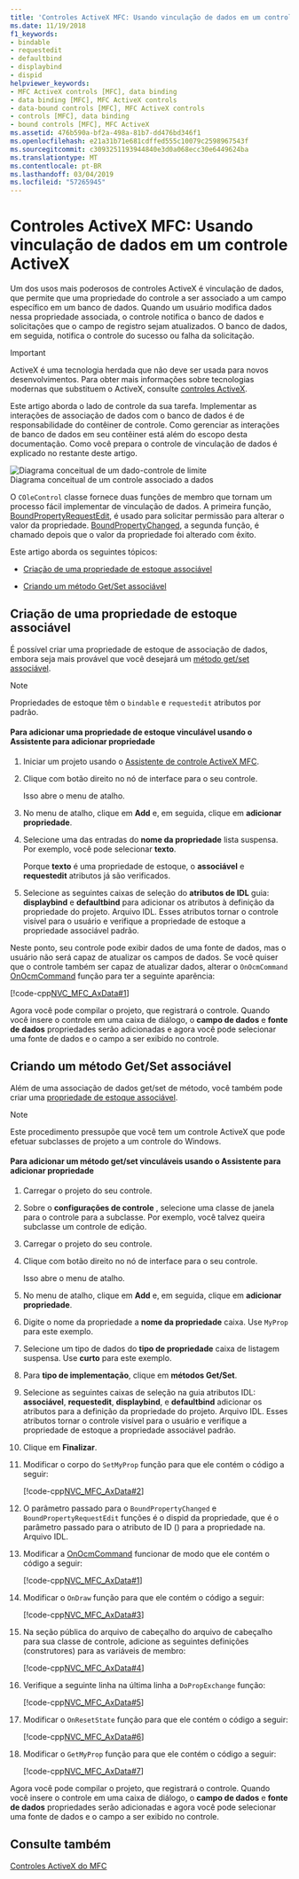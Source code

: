 ```yaml
---
title: 'Controles ActiveX MFC: Usando vinculação de dados em um controle ActiveX'
ms.date: 11/19/2018
f1_keywords:
- bindable
- requestedit
- defaultbind
- displaybind
- dispid
helpviewer_keywords:
- MFC ActiveX controls [MFC], data binding
- data binding [MFC], MFC ActiveX controls
- data-bound controls [MFC], MFC ActiveX controls
- controls [MFC], data binding
- bound controls [MFC], MFC ActiveX
ms.assetid: 476b590a-bf2a-498a-81b7-dd476bd346f1
ms.openlocfilehash: e21a31b71e681cdffed555c10079c2598967543f
ms.sourcegitcommit: c3093251193944840e3d0a068ecc30e6449624ba
ms.translationtype: MT
ms.contentlocale: pt-BR
ms.lasthandoff: 03/04/2019
ms.locfileid: "57265945"
---
```

# <a name="mfc-activex-controls-using-data-binding-in-an-activex-control"></a>Controles ActiveX MFC: Usando vinculação de dados em um controle ActiveX

Um dos usos mais poderosos de controles ActiveX é vinculação de dados, que permite que uma propriedade do controle a ser associado a um campo específico em um banco de dados. Quando um usuário modifica dados nessa propriedade associada, o controle notifica o banco de dados e solicitações que o campo de registro sejam atualizados. O banco de dados, em seguida, notifica o controle do sucesso ou falha da solicitação.

>[!IMPORTANT]
> ActiveX é uma tecnologia herdada que não deve ser usada para novos desenvolvimentos. Para obter mais informações sobre tecnologias modernas que substituem o ActiveX, consulte [controles ActiveX](activex-controls.md).

Este artigo aborda o lado de controle da sua tarefa. Implementar as interações de associação de dados com o banco de dados é de responsabilidade do contêiner de controle. Como gerenciar as interações de banco de dados em seu contêiner está além do escopo desta documentação. Como você prepara o controle de vinculação de dados é explicado no restante deste artigo.

![Diagrama conceitual de um dado&#45;controle de limite](../mfc/media/vc374v1.gif "diagrama conceitual de um dado&#45;controle com limite") <br/>
Diagrama conceitual de um controle associado a dados

O `COleControl` classe fornece duas funções de membro que tornam um processo fácil implementar de vinculação de dados. A primeira função, [BoundPropertyRequestEdit](../mfc/reference/colecontrol-class.md#boundpropertyrequestedit), é usado para solicitar permissão para alterar o valor da propriedade. [BoundPropertyChanged](../mfc/reference/colecontrol-class.md#boundpropertychanged), a segunda função, é chamado depois que o valor da propriedade foi alterado com êxito.

Este artigo aborda os seguintes tópicos:

- [Criação de uma propriedade de estoque associável](#vchowcreatingbindablestockproperty)

- [Criando um método Get/Set associável](#vchowcreatingbindablegetsetmethod)

##  <a name="vchowcreatingbindablestockproperty"></a> Criação de uma propriedade de estoque associável

É possível criar uma propriedade de estoque de associação de dados, embora seja mais provável que você desejará um [método get/set associável](#vchowcreatingbindablegetsetmethod).

> [!NOTE]
> Propriedades de estoque têm o `bindable` e `requestedit` atributos por padrão.

#### <a name="to-add-a-bindable-stock-property-using-the-add-property-wizard"></a>Para adicionar uma propriedade de estoque vinculável usando o Assistente para adicionar propriedade

1. Iniciar um projeto usando o [Assistente de controle ActiveX MFC](../mfc/reference/mfc-activex-control-wizard.md).

1. Clique com botão direito no nó de interface para o seu controle.

   Isso abre o menu de atalho.

1. No menu de atalho, clique em **Add** e, em seguida, clique em **adicionar propriedade**.

1. Selecione uma das entradas do **nome da propriedade** lista suspensa. Por exemplo, você pode selecionar **texto**.

   Porque **texto** é uma propriedade de estoque, o **associável** e **requestedit** atributos já são verificados.

1. Selecione as seguintes caixas de seleção do **atributos de IDL** guia: **displaybind** e **defaultbind** para adicionar os atributos à definição da propriedade do projeto. Arquivo IDL. Esses atributos tornar o controle visível para o usuário e verifique a propriedade de estoque a propriedade associável padrão.

Neste ponto, seu controle pode exibir dados de uma fonte de dados, mas o usuário não será capaz de atualizar os campos de dados. Se você quiser que o controle também ser capaz de atualizar dados, alterar o `OnOcmCommand` [OnOcmCommand](../mfc/mfc-activex-controls-subclassing-a-windows-control.md) função para ter a seguinte aparência:

[!code-cpp[NVC_MFC_AxData#1](../mfc/codesnippet/cpp/mfc-activex-controls-using-data-binding-in-an-activex-control_1.cpp)]

Agora você pode compilar o projeto, que registrará o controle. Quando você insere o controle em uma caixa de diálogo, o **campo de dados** e **fonte de dados** propriedades serão adicionadas e agora você pode selecionar uma fonte de dados e o campo a ser exibido no controle.

##  <a name="vchowcreatingbindablegetsetmethod"></a> Criando um método Get/Set associável

Além de uma associação de dados get/set de método, você também pode criar uma [propriedade de estoque associável](#vchowcreatingbindablestockproperty).

> [!NOTE]
> Este procedimento pressupõe que você tem um controle ActiveX que pode efetuar subclasses de projeto a um controle do Windows.

#### <a name="to-add-a-bindable-getset-method-using-the-add-property-wizard"></a>Para adicionar um método get/set vinculáveis usando o Assistente para adicionar propriedade

1. Carregar o projeto do seu controle.

1. Sobre o **configurações de controle** , selecione uma classe de janela para o controle para a subclasse. Por exemplo, você talvez queira subclasse um controle de edição.

1. Carregar o projeto do seu controle.

1. Clique com botão direito no nó de interface para o seu controle.

   Isso abre o menu de atalho.

1. No menu de atalho, clique em **Add** e, em seguida, clique em **adicionar propriedade**.

1. Digite o nome da propriedade a **nome da propriedade** caixa. Use `MyProp` para este exemplo.

1. Selecione um tipo de dados do **tipo de propriedade** caixa de listagem suspensa. Use **curto** para este exemplo.

1. Para **tipo de implementação**, clique em **métodos Get/Set**.

1. Selecione as seguintes caixas de seleção na guia atributos IDL: **associável**, **requestedit**, **displaybind**, e **defaultbind** adicionar os atributos para a definição da propriedade do projeto. Arquivo IDL. Esses atributos tornar o controle visível para o usuário e verifique a propriedade de estoque a propriedade associável padrão.

1. Clique em **Finalizar**.

1. Modificar o corpo do `SetMyProp` função para que ele contém o código a seguir:

   [!code-cpp[NVC_MFC_AxData#2](../mfc/codesnippet/cpp/mfc-activex-controls-using-data-binding-in-an-activex-control_2.cpp)]

1. O parâmetro passado para o `BoundPropertyChanged` e `BoundPropertyRequestEdit` funções é o dispid da propriedade, que é o parâmetro passado para o atributo de ID () para a propriedade na. Arquivo IDL.

1. Modificar a [OnOcmCommand](../mfc/mfc-activex-controls-subclassing-a-windows-control.md) funcionar de modo que ele contém o código a seguir:

   [!code-cpp[NVC_MFC_AxData#1](../mfc/codesnippet/cpp/mfc-activex-controls-using-data-binding-in-an-activex-control_1.cpp)]

1. Modificar o `OnDraw` função para que ele contém o código a seguir:

   [!code-cpp[NVC_MFC_AxData#3](../mfc/codesnippet/cpp/mfc-activex-controls-using-data-binding-in-an-activex-control_3.cpp)]

1. Na seção pública do arquivo de cabeçalho do arquivo de cabeçalho para sua classe de controle, adicione as seguintes definições (construtores) para as variáveis de membro:

   [!code-cpp[NVC_MFC_AxData#4](../mfc/codesnippet/cpp/mfc-activex-controls-using-data-binding-in-an-activex-control_4.h)]

1. Verifique a seguinte linha na última linha a `DoPropExchange` função:

   [!code-cpp[NVC_MFC_AxData#5](../mfc/codesnippet/cpp/mfc-activex-controls-using-data-binding-in-an-activex-control_5.cpp)]

1. Modificar o `OnResetState` função para que ele contém o código a seguir:

   [!code-cpp[NVC_MFC_AxData#6](../mfc/codesnippet/cpp/mfc-activex-controls-using-data-binding-in-an-activex-control_6.cpp)]

1. Modificar o `GetMyProp` função para que ele contém o código a seguir:

   [!code-cpp[NVC_MFC_AxData#7](../mfc/codesnippet/cpp/mfc-activex-controls-using-data-binding-in-an-activex-control_7.cpp)]

Agora você pode compilar o projeto, que registrará o controle. Quando você insere o controle em uma caixa de diálogo, o **campo de dados** e **fonte de dados** propriedades serão adicionadas e agora você pode selecionar uma fonte de dados e o campo a ser exibido no controle.

## <a name="see-also"></a>Consulte também

[Controles ActiveX do MFC](../mfc/mfc-activex-controls.md)

